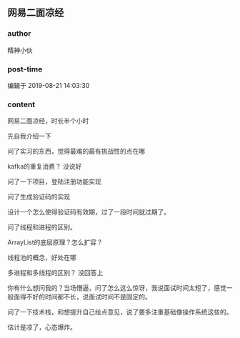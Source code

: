 ## 网易二面凉经
### author 
精神小伙
### post-time 

编辑于  2019-08-21 14:03:30
### content 
<div class="post-topic-des nc-post-content">
 <p style="color: rgb(51,51,51);">
  <span>
   网易二面凉经，时长半个小时
  </span>
 </p>
 <p style="color: rgb(51,51,51);">
  <span>
   先自我介绍一下
  </span>
 </p>
 <p style="color: rgb(51,51,51);">
  <span>
   问了实习的东西，觉得最难的最有挑战性的点在哪
  </span>
 </p>
 <p style="color: rgb(51,51,51);">
  <span>
   kafka的重复消费？ 没说好
  </span>
 </p>
 <p style="color: rgb(51,51,51);">
  <span>
   问了一下项目，登陆注册功能实现
  </span>
 </p>
 <p style="color: rgb(51,51,51);">
  <span>
   问了生成验证码的实现
  </span>
 </p>
 <p style="color: rgb(51,51,51);">
  <span>
   设计一个怎么使得验证码有效期，过了一段时间就过期了。
  </span>
 </p>
 <p style="color: rgb(51,51,51);">
  <span>
   问了线程和进程的区别。
  </span>
 </p>
 <p style="color: rgb(51,51,51);">
  <span>
   ArrayList的底层原理？怎么扩容？
  </span>
 </p>
 <p style="color: rgb(51,51,51);">
  <span>
   线程池的概念，好处在哪
  </span>
 </p>
 <p style="color: rgb(51,51,51);">
  <span>
   多进程和多线程的区别？ 没回答上
  </span>
 </p>
 <p style="color: rgb(51,51,51);">
  <span>
   你有什么想问我的？当场懵逼，问了怎么这么惊讶，我说面试时间太短了，感觉一般面得不好的时间都不长，说面试时间不是固定的。
  </span>
 </p>
 <p style="color: rgb(51,51,51);">
  <span>
   问了一下技术栈，和想提升自己给点意见，说了要多注重基础像操作系统这些的。
  </span>
 </p>
 <p style="color: rgb(51,51,51);">
  <span>
   估计是凉了，心态爆炸。
  </span>
 </p>
</div>
